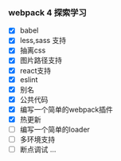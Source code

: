 ### webpack 4 探索学习

- [x] babel
- [x] less,sass 支持
- [x] 抽离css
- [x] 图片路径支持
- [x] react支持
- [x] eslint
- [x] 别名
- [x] 公共代码
- [x] 编写一个简单的webpack插件
- [x] 热更新
- [ ] 编写一个简单的loader   
- [ ] 多环境支持
- [ ] 断点调试
...
